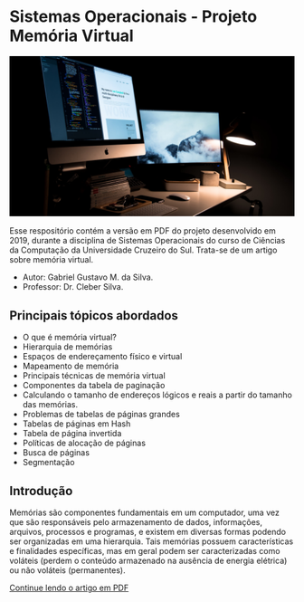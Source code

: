 # Sistemas Operacionais - Projeto Memória Virtual 
![Imagem meramente ilustrativa](./pexels-lee-campbell-115655.jpg)

Esse respositório contém a versão em PDF do projeto desenvolvido em 2019, durante a disciplina de Sistemas Operacionais do curso de Ciências da Computação da Universidade Cruzeiro do Sul. Trata-se de um artigo sobre memória virtual.

- Autor: Gabriel Gustavo M. da Silva. 
- Professor:  Dr. Cleber Silva.

## Principais tópicos abordados

- O que é memória virtual?
- Hierarquia de memórias
- Espaços de endereçamento físico e virtual
- Mapeamento de memória
- Principais técnicas de memória virtual
- Componentes da tabela de paginação
- Calculando o tamanho de endereços lógicos e reais a partir do tamanho das memórias.
- Problemas de tabelas de páginas grandes
- Tabelas de páginas em Hash
- Tabela de página invertida
- Políticas de alocação de páginas
- Busca de páginas
- Segmentação

## Introdução

Memórias são componentes fundamentais em um computador, uma vez que são responsáveis pelo armazenamento de dados, informações, arquivos, processos e programas, e existem em diversas formas podendo ser organizadas em uma hierarquia. Tais memórias possuem características e finalidades específicas, mas em geral podem ser caracterizadas como voláteis (perdem o conteúdo armazenado na ausência de energia elétrica) ou não voláteis (permanentes).

[Continue lendo o artigo em PDF](./SistemasOperacionais-GabrielGustavo-MemoriaVirtual.pdf)
